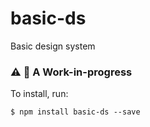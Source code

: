 # basic-ds
Basic design system

### :warning: :construction: A Work-in-progress

To install, run:
```
$ npm install basic-ds --save
```